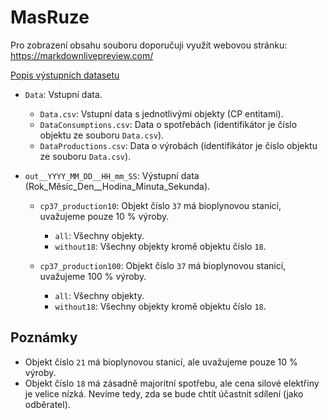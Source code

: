 # MasRuze

Pro zobrazení obsahu souboru doporučuji využít webovou stránku: https://markdownlivepreview.com/

[Popis výstupních datasetu](../../../docs/internal-price-dataset.md)

- `Data`: Vstupní data.

  - `Data.csv`: Vstupní data s jednotlivými objekty (CP entitami).
  - `DataConsumptions.csv`: Data o spotřebách (identifikátor je číslo objektu ze souboru `Data.csv`).
  - `DataProductions.csv`: Data o výrobách (identifikátor je číslo objektu ze souboru `Data.csv`).

- `out__YYYY_MM_DD__HH_mm_SS`: Výstupní data (Rok_Měsíc_Den\_\_Hodina_Minuta_Sekunda).

  - `cp37_production10`: Objekt číslo `37` má bioplynovou stanicí, uvažujeme pouze 10 % výroby.

    - `all`: Všechny objekty.
    - `without18`: Všechny objekty kromě objektu číslo `18`.

  - `cp37_production100`: Objekt číslo `37` má bioplynovou stanicí, uvažujeme 100 % výroby.

    - `all`: Všechny objekty.
    - `without18`: Všechny objekty kromě objektu číslo `18`.

## Poznámky

- Objekt číslo `21` má bioplynovou stanicí, ale uvažujeme pouze 10 % výroby.
- Objekt číslo `18` má zásadně majoritní spotřebu, ale cena silové elektřiny je velice nízká. Nevíme tedy, zda se bude chtít účastnit sdílení (jako odběratel).
